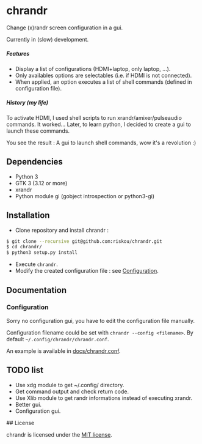 # chrandr

Change (x)randr screen configuration in a gui.

Currently in (slow) development.

##### Features

- Display a list of configurations (HDMI+laptop, only laptop, ...).
- Only availables options are selectables (i.e. if HDMI is not connected).
- When applied, an option executes a list of shell commands (defined in configuration file).

##### History (my life)

To activate HDMI, I used shell scripts to run xrandr/amixer/pulseaudio commands. It worked...
Later, to learn python, I decided to create a gui to launch these commands.

You see the result : A gui to launch shell commands, wow it's a revolution :)

## Dependencies

- Python 3
- GTK 3 (3.12 or more)
- xrandr
- Python module gi (gobject introspection or python3-gi)

## Installation

- Clone repository and install chrandr :
```sh
$ git clone --recursive git@github.com:riskou/chrandr.git
$ cd chrandr/
$ python3 setup.py install
```
- Execute `chrandr`.
- Modify the created configuration file : see [Configuration](#configuration).

## Documentation

### Configuration

Sorry no configuration gui, you have to edit the configuration file manually.

Configuration filename could be set with `chrandr --config <filename>`.
By default `~/.config/chrandr/chrandr.conf`.

An example is available in [docs/chrandr.conf](docs/chrandr.conf).

## TODO list

- Use xdg module to get ~/.config/ directory.
- Get command output and check return code.
- Use Xlib module to get randr informations instead of executing xrandr.
- Better gui.
- Configuration gui.

## License

chrandr is licensed under the [MIT license](LICENSE).
